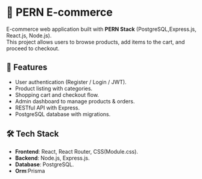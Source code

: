 # 🛒 PERN E-commerce
E-commerce web application built with **PERN Stack** (PostgreSQL,Express.js, React.js, Node.js).  
This project allows users to browse products, add items to the cart, and proceed to checkout.

## 📌 Features
- User authentication (Register / Login / JWT).
- Product listing with categories.
- Shopping cart and checkout flow.
- Admin dashboard to manage products & orders.
- RESTful API with Express.
- PostgreSQL database with migrations.

## 🛠️ Tech Stack
- **Frontend**: React, React Router, CSS(Module.css).
- **Backend**: Node.js, Express.js.
- **Database**: PostgreSQL.
- **Orm**:Prisma